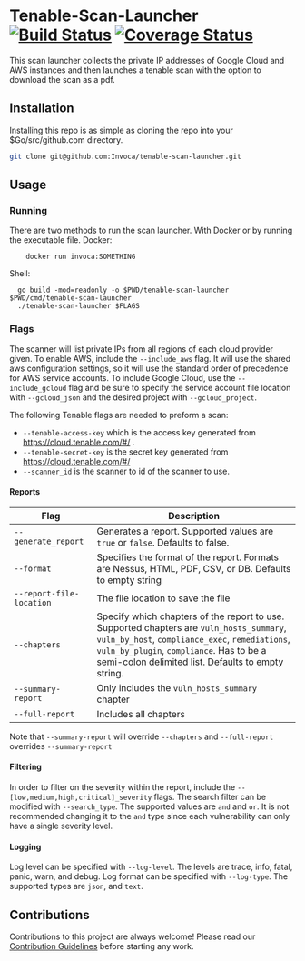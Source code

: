 # Tenable-Scan-Launcher [![Build Status](https://travis-ci.org/Invoca/tenable-scan-launcher.svg?branch=master)](https://travis-ci.org/Invoca/tenable-scan-launcher) [![Coverage Status](https://coveralls.io/repos/github/Invoca/tenable-scan-launcher/badge.svg?branch=master)](https://coveralls.io/github/Invoca/tenable-scan-launcher?branch=master)
This scan launcher collects the private IP addresses of Google Cloud and AWS instances and then launches a tenable scan
with the option to download the scan as a pdf. 

## Installation
Installing this repo is as simple as cloning the repo into your $Go/src/github.com directory. 
```bash
git clone git@github.com:Invoca/tenable-scan-launcher.git
```

## Usage
### Running
There are two methods to run the scan launcher. With Docker or by running the executable file. 
Docker:
```shell script
    docker run invoca:SOMETHING   
```
Shell:
```shell script
  go build -mod=readonly -o $PWD/tenable-scan-launcher $PWD/cmd/tenable-scan-launcher
  ./tenable-scan-launcher $FLAGS
```

### Flags
The scanner will list private IPs from all regions of each cloud provider given. To enable AWS, include the 
`--include_aws` flag. It will use the shared aws configuration settings, so it will use the standard order of precedence
for AWS service accounts. To include Google Cloud, use the `--include_gcloud` flag and be sure to specify the service 
account file location with `--gcloud_json` and the desired project with `--gcloud_project`.

The following Tenable flags are needed to preform a scan:

* `--tenable-access-key` which is the access key generated from https://cloud.tenable.com/#/ . 
* `--tenable-secret-key` is the secret key generated from https://cloud.tenable.com/#/
* `--scanner_id` is the scanner to id of the scanner to use.

#### Reports

|Flag|Description|
|---|---|
|`--generate_report`|Generates a report. Supported values are `true` or `false`. Defaults to false.|
|`--format`|Specifies the format of the report. Formats are Nessus, HTML, PDF, CSV, or DB. Defaults to empty string|
|`--report-file-location`|The file location to save the file|
|`--chapters`|Specify which chapters of the report to use. Supported chapters are `vuln_hosts_summary`, `vuln_by_host`, `compliance_exec`, `remediations`, `vuln_by_plugin`, `compliance`. Has to be a semi-colon delimited list. Defaults to empty string.|
|`--summary-report`|Only includes the `vuln_hosts_summary` chapter|
|`--full-report`|Includes all chapters|

Note that `--summary-report` will override `--chapters` and `--full-report` overrides `--summary-report`

#### Filtering
In order to filter on the severity within the report, include the `--[low,medium,high,critical]_severity` flags. The
search filter can be modified with `--search_type`. The supported values are `and` and `or`. It is not recommended 
changing it to the `and` type since each vulnerability can only have a single severity level. 

#### Logging
Log level can be specified with `--log-level`. The levels are trace, info, fatal, panic, warn, and debug. Log format can
be specified with `--log-type`. The supported types are `json`, and `text`. 


## Contributions

Contributions to this project are always welcome!  Please read our [Contribution Guidelines](https://github.com/Invoca/tenable-scan-launcher/blob/master/CONTRIBUTING.md) before starting any work.
